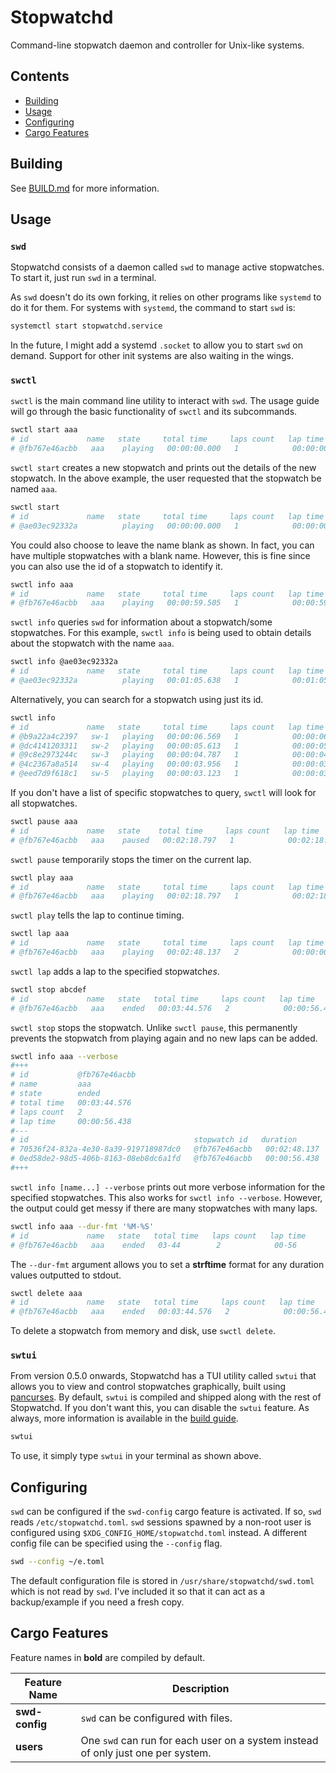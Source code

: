 # Stopwatchd

Command-line stopwatch daemon and controller for Unix-like systems.

## Contents

 - [Building](#building)
 - [Usage](#usage)
 - [Configuring](#configuring)
 - [Cargo Features](#cargo-features)

## Building

See [BUILD.md](BUILD.md) for more information.

## Usage

### `swd`

Stopwatchd consists of a daemon called `swd` to manage active stopwatches. To start it, just run `swd` in a terminal.

As `swd` doesn't do its own forking, it relies on other programs like `systemd` to do it for them. For systems with `systemd`, the command to start `swd` is:

```bash
systemctl start stopwatchd.service
```

In the future, I might add a systemd `.socket` to allow you to start `swd` on demand. Support for other init systems are also waiting in the wings.

### `swctl`

`swctl` is the main command line utility to interact with `swd`. The usage guide will go through the basic functionality of `swctl` and its subcommands.

```bash
swctl start aaa
# id             name   state     total time     laps count   lap time     
# @fb767e46acbb   aaa    playing   00:00:00.000   1            00:00:00.000
```

`swctl start` creates a new stopwatch and prints out the details of the new stopwatch. In the above example, the user requested that the stopwatch be named `aaa`.

```bash
swctl start
# id             name   state     total time     laps count   lap time     
# @ae03ec92332a          playing   00:00:00.000   1            00:00:00.000
```
You could also choose to leave the name blank as shown. In fact, you can have multiple stopwatches with a blank name. However, this is fine since you can also use the id of a stopwatch to identify it.

```bash
swctl info aaa
# id             name   state     total time     laps count   lap time     
# @fb767e46acbb   aaa    playing   00:00:59.505   1            00:00:59.505
```

`swctl info` queries `swd` for information about a stopwatch/some stopwatches. For this example, `swctl info` is being used to obtain details about the stopwatch with the name `aaa`.

```bash
swctl info @ae03ec92332a
# id             name   state     total time     laps count   lap time     
# @ae03ec92332a          playing   00:01:05.638   1            00:01:05.638
```

Alternatively, you can search for a stopwatch using just its id.

```bash
swctl info
# id             name   state     total time     laps count   lap time     
# @b9a22a4c2397   sw-1   playing   00:00:06.569   1            00:00:06.569 
# @dc4141203311   sw-2   playing   00:00:05.613   1            00:00:05.613 
# @9c8e2973244c   sw-3   playing   00:00:04.787   1            00:00:04.787 
# @4c2367a8a514   sw-4   playing   00:00:03.956   1            00:00:03.956 
# @eed7d9f618c1   sw-5   playing   00:00:03.123   1            00:00:03.123
```

If you don't have a list of specific stopwatches to query, `swctl` will look for all stopwatches.

```bash
swctl pause aaa
# id             name   state    total time     laps count   lap time     
# @fb767e46acbb   aaa    paused   00:02:18.797   1            00:02:18.797
```

`swctl pause` temporarily stops the timer on the current lap.

```bash
swctl play aaa
# id             name   state     total time     laps count   lap time     
# @fb767e46acbb   aaa    playing   00:02:18.797   1            00:02:18.797
```

`swctl play` tells the lap to continue timing.

```bash
swctl lap aaa
# id             name   state     total time     laps count   lap time     
# @fb767e46acbb   aaa    playing   00:02:48.137   2            00:00:00.000
```

`swctl lap` adds a lap to the specified stopwatch*es*. 

```bash
swctl stop abcdef
# id             name   state   total time     laps count   lap time     
# @fb767e46acbb   aaa    ended   00:03:44.576   2            00:00:56.438
```

`swctl stop` stops the stopwatch. Unlike `swctl pause`, this permanently prevents the stopwatch from playing again and no new laps can be added.

```bash
swctl info aaa --verbose
#+++
# id           @fb767e46acbb 
# name         aaa          
# state        ended        
# total time   00:03:44.576 
# laps count   2            
# lap time     00:00:56.438 
#---
# id                                     stopwatch id   duration     
# 70536f24-832a-4e30-8a39-919718987dc0   @fb767e46acbb   00:02:48.137 
# 0ed58de2-98d5-406b-8163-08eb8dc6a1fd   @fb767e46acbb   00:00:56.438
#+++
```

`swctl info [name...] --verbose` prints out more verbose information for the specified stopwatches. This also works for `swctl info --verbose`. However, the output could get messy if there are many stopwatches with many laps.

```bash
swctl info aaa --dur-fmt '%M-%S'
# id             name   state   total time   laps count   lap time 
# @fb767e46acbb   aaa    ended   03-44        2            00-56
```

The `--dur-fmt` argument allows you to set a **strftime** format for any duration values outputted to stdout.

```bash
swctl delete aaa
# id             name   state   total time     laps count   lap time     
# @fb767e46acbb   aaa    ended   00:03:44.576   2            00:00:56.438
```

To delete a stopwatch from memory and disk, use `swctl delete`.

### `swtui`

From version 0.5.0 onwards, Stopwatchd has a TUI utility called `swtui` that allows you to view and control stopwatches graphically, built using [pancurses](https://github.com/ihalila/pancurses). By default, `swtui` is compiled and shipped along with the rest of Stopwatchd. If you don't want this, you can disable the `swtui` feature. As always, more information is available in the [build guide](/BUILD.md).

```bash
swtui
```

To use, it simply type `swtui` in your terminal as shown above.

## Configuring

`swd` can be configured if the `swd-config` cargo feature is activated. If so, `swd` reads `/etc/stopwatchd.toml`. `swd` sessions spawned by a non-root user is configured using `$XDG_CONFIG_HOME/stopwatchd.toml` instead. A different config file can be specified using the `--config` flag.

```bash
swd --config ~/e.toml
```

The default configuration file is stored in `/usr/share/stopwatchd/swd.toml` which is not read by `swd`. I've included it so that it can act as a backup/example if you need a fresh copy.

## Cargo Features

Feature names in **bold** are compiled by default.

| Feature Name | Description |
| - | - |
| **swd-config** | `swd` can be configured with files. |
| **users** | One `swd` can run for each user on a system instead of only just one per system. |
